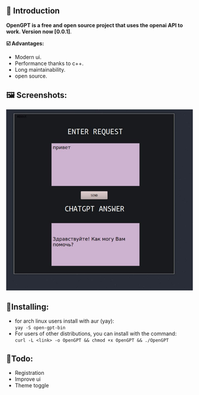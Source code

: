 ## :bone: Introduction
__OpenGPT is a free and open source project that uses the openai API to work. Version now [0.0.1]__.

__:ballot_box_with_check: Advantages:__
- Modern ui.
- Performance thanks to c++.  
- Long maintainability.  
- open source.

## __:framed_picture: Screenshots:__

<img src="./readme/IMG_20230505_095711_408.jpg"></img>

## __:file_folder:Installing:__
- for arch linux users install with aur (yay):<br>
`yay -S open-gpt-bin`<br>
- For users of other distributions, you can install with the command:<br>
`curl -L <link> -o OpenGPT && chmod +x OpenGPT && ./OpenGPT`

## __:vulcan_salute:Todo:__
- Registration
- Improve ui
- Theme toggle
